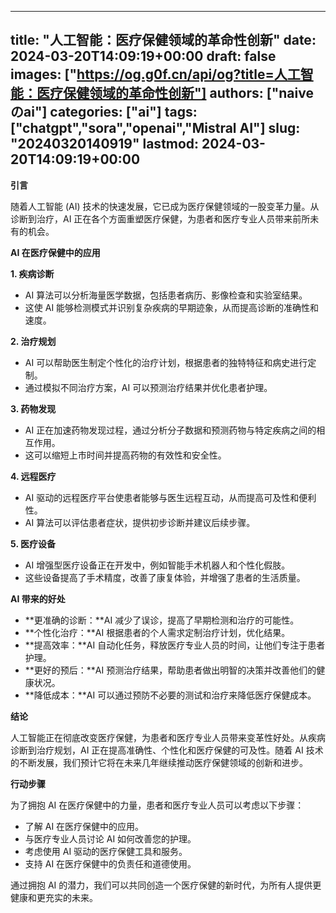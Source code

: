 
---
title: "人工智能：医疗保健领域的革命性创新"
date: 2024-03-20T14:09:19+00:00
draft: false
images: ["https://og.g0f.cn/api/og?title=人工智能：医疗保健领域的革命性创新"]
authors: ["naiveのai"]
categories: ["ai"]
tags: ["chatgpt","sora","openai","Mistral AI"]
slug: "20240320140919"
lastmod: 2024-03-20T14:09:19+00:00
---
**引言**

随着人工智能 (AI) 技术的快速发展，它已成为医疗保健领域的一股变革力量。从诊断到治疗，AI 正在各个方面重塑医疗保健，为患者和医疗专业人员带来前所未有的机会。

**AI 在医疗保健中的应用**

**1. 疾病诊断**

* AI 算法可以分析海量医学数据，包括患者病历、影像检查和实验室结果。
* 这使 AI 能够检测模式并识别复杂疾病的早期迹象，从而提高诊断的准确性和速度。

**2. 治疗规划**

* AI 可以帮助医生制定个性化的治疗计划，根据患者的独特特征和病史进行定制。
* 通过模拟不同治疗方案，AI 可以预测治疗结果并优化患者护理。

**3. 药物发现**

* AI 正在加速药物发现过程，通过分析分子数据和预测药物与特定疾病之间的相互作用。
* 这可以缩短上市时间并提高药物的有效性和安全性。

**4. 远程医疗**

* AI 驱动的远程医疗平台使患者能够与医生远程互动，从而提高可及性和便利性。
* AI 算法可以评估患者症状，提供初步诊断并建议后续步骤。

**5. 医疗设备**

* AI 增强型医疗设备正在开发中，例如智能手术机器人和个性化假肢。
* 这些设备提高了手术精度，改善了康复体验，并增强了患者的生活质量。

**AI 带来的好处**

* **更准确的诊断：**AI 减少了误诊，提高了早期检测和治疗的可能性。
* **个性化治疗：**AI 根据患者的个人需求定制治疗计划，优化结果。
* **提高效率：**AI 自动化任务，释放医疗专业人员的时间，让他们专注于患者护理。
* **更好的预后：**AI 预测治疗结果，帮助患者做出明智的决策并改善他们的健康状况。
* **降低成本：**AI 可以通过预防不必要的测试和治疗来降低医疗保健成本。

**结论**

人工智能正在彻底改变医疗保健，为患者和医疗专业人员带来变革性好处。从疾病诊断到治疗规划，AI 正在提高准确性、个性化和医疗保健的可及性。随着 AI 技术的不断发展，我们预计它将在未来几年继续推动医疗保健领域的创新和进步。

**行动步骤**

为了拥抱 AI 在医疗保健中的力量，患者和医疗专业人员可以考虑以下步骤：

* 了解 AI 在医疗保健中的应用。
* 与医疗专业人员讨论 AI 如何改善您的护理。
* 考虑使用 AI 驱动的医疗保健工具和服务。
* 支持 AI 在医疗保健中的负责任和道德使用。

通过拥抱 AI 的潜力，我们可以共同创造一个医疗保健的新时代，为所有人提供更健康和更充实的未来。